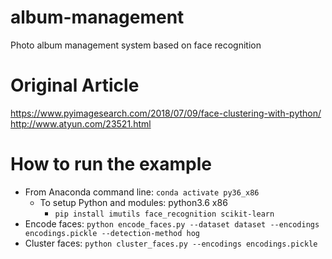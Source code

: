 # album-management
Photo album management system based on face recognition

# Original Article
https://www.pyimagesearch.com/2018/07/09/face-clustering-with-python/
http://www.atyun.com/23521.html


# How to run the example
- From Anaconda command line: `conda activate py36_x86`
  - To setup Python and modules: python3.6 x86
    - `pip install imutils face_recognition scikit-learn`
- Encode faces: `python encode_faces.py --dataset dataset --encodings encodings.pickle --detection-method hog`
- Cluster faces: `python cluster_faces.py --encodings encodings.pickle`
